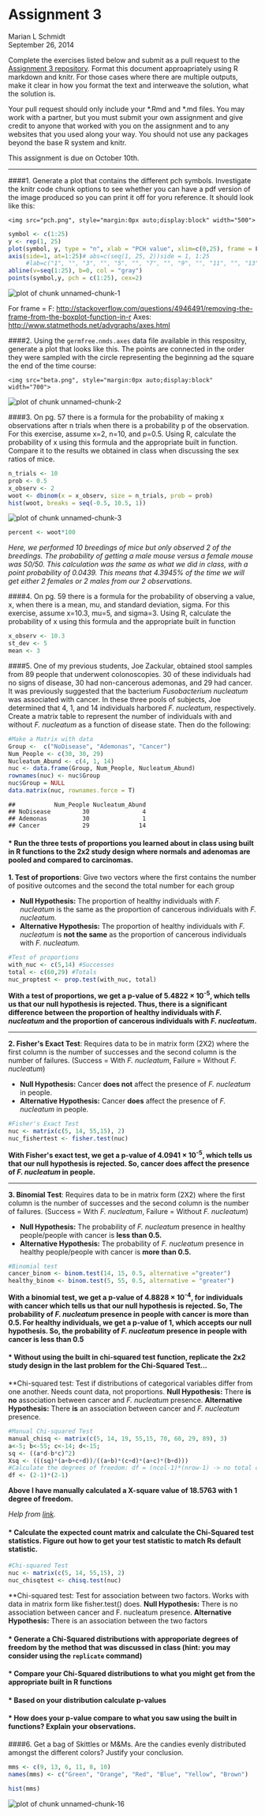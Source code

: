 # Assignment 3
Marian L Schmidt  
September 26, 2014  

Complete the exercises listed below and submit as a pull request to the [Assignment 3 repository](http://www.github.com/microbialinformatics/assignment03).  Format this document approapriately using R markdown and knitr. For those cases where there are multiple outputs, make it clear in how you format the text and interweave the solution, what the solution is.

Your pull request should only include your *.Rmd and *.md files. You may work with a partner, but you must submit your own assignment and give credit to anyone that worked with you on the assignment and to any websites that you used along your way. You should not use any packages beyond the base R system and knitr.

This assignment is due on October 10th.

------

####1.  Generate a plot that contains the different pch symbols. Investigate the knitr code chunk options to see whether you can have a pdf version of the image produced so you can print it off for yoru reference. It should look like this:

    <img src="pch.png", style="margin:0px auto;display:block" width="500">



```r
symbol <- c(1:25)
y <- rep(1, 25)
plot(symbol, y, type = "n", xlab = "PCH value", xlim=c(0,25), frame = F, yaxt = "n", xaxt="n", ylab="", main="PCH Symbols")
axis(side=1, at=1:25)# abs=c(seq(1, 25, 2))side = 1, 1:25
     #lab=c("1", "", "3", "", "5", "", "7", "", "9", "", "11", "", "13", "", "15", "", "17", "", "19", "", "21", "", "23", "", "25")) 
abline(v=seq(1:25), b=0, col = "gray")
points(symbol,y, pch = c(1:25), cex=2)
```

<img src="./README_files/figure-html/unnamed-chunk-1.png" title="plot of chunk unnamed-chunk-1" alt="plot of chunk unnamed-chunk-1" style="display: block; margin: auto;" />

For frame = F:  http://stackoverflow.com/questions/4946491/removing-the-frame-from-the-boxplot-function-in-r
Axes: http://www.statmethods.net/advgraphs/axes.html




####2.  Using the `germfree.nmds.axes` data file available in this respositry, generate a plot that looks like this. The points are connected in the order they were sampled with the circle representing the beginning ad the square the end of the time course:

    <img src="beta.png", style="margin:0px auto;display:block" width="700">


<img src="./README_files/figure-html/unnamed-chunk-2.png" title="plot of chunk unnamed-chunk-2" alt="plot of chunk unnamed-chunk-2" style="display: block; margin: auto;" />



####3.  On pg. 57 there is a formula for the probability of making x observations after n trials when there is a probability p of the observation.  For this exercise, assume x=2, n=10, and p=0.5.  Using R, calculate the probability of x using this formula and the appropriate built in function. Compare it to the results we obtained in class when discussing the sex ratios of mice.




```r
n_trials <- 10
prob <- 0.5
x_observ <- 2
woot <- dbinom(x = x_observ, size = n_trials, prob = prob)
hist(woot, breaks = seq(-0.5, 10.5, 1))
```

![plot of chunk unnamed-chunk-3](./README_files/figure-html/unnamed-chunk-3.png) 

```r
percent <- woot*100
```

*Here, we performed 10 breedings of mice but only observed 2 of the breedings.  The probability of getting a male mouse versus a female mouse was 50/50.  This calculation was the same as what we did in class, with a point probability of 0.0439.  This means that 4.3945% of the time we will get either 2 females or 2 males from our 2 observations.*


####4.  On pg. 59 there is a formula for the probability of observing a value, x, when there is a mean, mu, and standard deviation, sigma.  For this exercise, assume x=10.3, mu=5, and sigma=3.  Using R, calculate the probability of x using this formula and the appropriate built in function



```r
x_observ <- 10.3
st_dev <- 5
mean <- 3
```


####5.  One of my previous students, Joe Zackular, obtained stool samples from 89 people that underwent colonoscopies.  30 of these individuals had no signs of disease, 30 had non-cancerous ademonas, and 29 had cancer.  It was previously suggested that the bacterium *Fusobacterium nucleatum* was associated with cancer.  In these three pools of subjects, Joe determined that 4, 1, and 14 individuals harbored *F. nucleatum*, respectively. Create a matrix table to represent the number of individuals with and without _F. nucleatum_ as a function of disease state.  Then do the following:


```r
#Make a Matrix with data
Group <-  c("NoDisease", "Ademonas", "Cancer")
Num_People <- c(30, 30, 29)
Nucleatum_Abund <- c(4, 1, 14)
nuc <- data.frame(Group, Num_People, Nucleatum_Abund)
rownames(nuc) <- nuc$Group
nuc$Group = NULL
data.matrix(nuc, rownames.force = T)
```

```
##           Num_People Nucleatum_Abund
## NoDisease         30               4
## Ademonas          30               1
## Cancer            29              14
```

####      * Run the three tests of proportions you learned about in class using built in R functions to the 2x2 study design where normals and adenomas are pooled and compared to carcinomas.

**1.  Test of proportions**:  Give two vectors where the first contains the number of positive outcomes and the second the total number for each group  
  +  **Null Hypothesis:** The proportion of healthy individuals with _F. nucleatum_ is the same as the proportion of cancerous individuals with *F. nucleatum.* 
  +  **Alternative Hypothesis:**  The proportion of healthy individuals with _F. nucleatum_ is **not the same** as the proportion of cancerous individuals with *F. nucleatum.* 

```r
#Test of proportions
with_nuc <- c(5,14) #Successes
total <- c(60,29) #Totals
nuc_proptest <- prop.test(with_nuc, total)
```
**With a test of proportions, we get a p-value of 5.4822 &times; 10<sup>-5</sup>, which tells us that our null hypothesis is rejected.  Thus, there is a significant difference between the proportion of healthy individuals with _F. nucleatum_ and the proportion of cancerous individuals with _F. nucleatum_.**

***  

**2.  Fisher's Exact Test**:  Requires data to be in matrix form (2X2) where the first column is the number of successes and the second column is the number of failures. (Success = With _F. nucleatum_, Failure = Without _F. nucleatum_)  
  +  **Null Hypothesis:** Cancer **does not** affect the presence of _F. nucleatum_ in people.  
  +  **Alternative Hypothesis:**  Cancer **does** affect the presence of _F. nucleatum_ in people.

```r
#Fisher's Exact Test
nuc <- matrix(c(5, 14, 55,15), 2)
nuc_fishertest <- fisher.test(nuc)
```
**With Fisher's exact test, we get a p-value of 4.0941 &times; 10<sup>-5</sup>, which tells us that our null hypothesis is rejected.  So, cancer does affect the presence of _F. nucleatum_ in people.**  

***

**3.  Binomial Test**:  Requires data to be in matrix form (2X2) where the first column is the number of successes and the second column is the number of failures. (Success = With _F. nucleatum_, Failure = Without _F. nucleatum_)  
  +  **Null Hypothesis:** The probability of  _F. nucleatum_ presence in healthy people/people with cancer is **less than 0.5.**    
  +  **Alternative Hypothesis:**  The probability of _F. nucleatum_ presence in healthy people/people with cancer is **more than 0.5.**    

```r
#Binomial test
cancer_binom <- binom.test(14, 15, 0.5, alternative ="greater")
healthy_binom <- binom.test(5, 55, 0.5, alternative = "greater")
```
**With a binomial test, we get a p-value of 4.8828 &times; 10<sup>-4</sup>, for individuals with cancer which tells us that our null hypothesis is rejected.  So, The probability of _F. nucleatum_ presence in people with cancer is more than 0.5.  For healthy individuals, we get a p-value of 1, which accepts our null hypothesis.  So, the probability of _F. nucleatum_ presence in people with cancer is less than 0.5**  


####      * Without using the built in chi-squared test function, replicate the 2x2 study design in the last problem for the Chi-Squared Test...
**Chi-squared test: Test if distributions of categorical variables differ from one another.  Needs count data, not proportions.
  **Null Hypothesis:** There **is no** association between cancer and _F. nucleatum_ presence.
  **Alternative Hypothesis:**  There **is** an association between cancer and _F. nucleatum_ presence.

```r
#Manual Chi-squared Test
manual_chisq <- matrix(c(5, 14, 19, 55,15, 70, 60, 29, 89), 3)
a<-5; b<-55; c<-14; d<-15; 
sq <- ((a*d-b*c)^2)
Xsq <- (((sq)*(a+b+c+d))/((a+b)*(c+d)*(a+c)*(b+d)))
#Calculate the degrees of freedom: df = (ncol-1)*(nrow-1) -> no total columns/rows included
df <- (2-1)*(2-1)
```
**Above I have manually calculated a X-square value of 18.5763 with 1 degree of freedom.**  
  
  _Help from [link](http://math.hws.edu/javamath/ryan/ChiSquare.html)._


####      * Calculate the expected count matrix and calculate the Chi-Squared test statistics. Figure out how to get your test statistic to match Rs default statistic.

```r
#Chi-squared Test
nuc <- matrix(c(5, 14, 55,15), 2)
nuc_chisqtest <- chisq.test(nuc)
```
**Chi-squared test: Test for association between two factors.  Works with data in matrix form like fisher.test() does.
  **Null Hypothesis:** There is no association between cancer and F. nucleatum presence.
  **Alternative Hypothesis:**  There is an association between the two factors
  

  
####      *	Generate a Chi-Squared distributions with approporiate degrees of freedom by the method that was discussed in class (hint: you may consider using the `replicate` command)


####      * Compare your Chi-Squared distributions to what you might get from the appropriate built in R functions


####      * Based on your distribution calculate p-values


####      * How does your p-value compare to what you saw using the built in functions? Explain your observations.



####6.  Get a bag of Skittles or M&Ms.  Are the candies evenly distributed amongst the different colors?  Justify your conclusion.


```r
mms <- c(9, 13, 6, 11, 8, 10)
names(mms) <- c("Green", "Orange", "Red", "Blue", "Yellow", "Brown")

hist(mms)
```

![plot of chunk unnamed-chunk-16](./README_files/figure-html/unnamed-chunk-16.png) 


